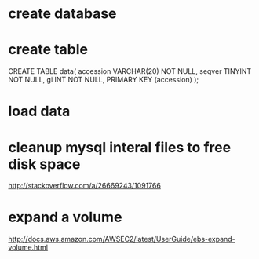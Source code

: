# create database
<!-- mysql
CREATE DATABASE gbids;
use gbids;
show tables;
-->

# create table
<!-- DROP TABLE data; -->
<!-- TRUNCATE TABLE data; -->
CREATE TABLE data(
  accession     VARCHAR(20)        NOT NULL,
  seqver        TINYINT            NOT NULL,
  gi            INT                NOT NULL,
  PRIMARY KEY (accession)
);

# load data
<!--
sudo mysql --local-infile -p
# sudo mysql --local-infile -p # on server
use gbids;
LOAD DATA LOCAL INFILE '/Volumes/MacExtHD/ncbi/data.txt' INTO TABLE data COLUMNS TERMINATED BY ',';
#LOAD DATA LOCAL INFILE '/home/ubuntu/ncbi/data.txt' INTO TABLE data COLUMNS TERMINATED BY ','; # on server
ALTER TABLE `data` ADD INDEX `gi` (`gi`);
-->

# cleanup mysql interal files to free disk space
http://stackoverflow.com/a/26669243/1091766

# expand a volume
http://docs.aws.amazon.com/AWSEC2/latest/UserGuide/ebs-expand-volume.html

